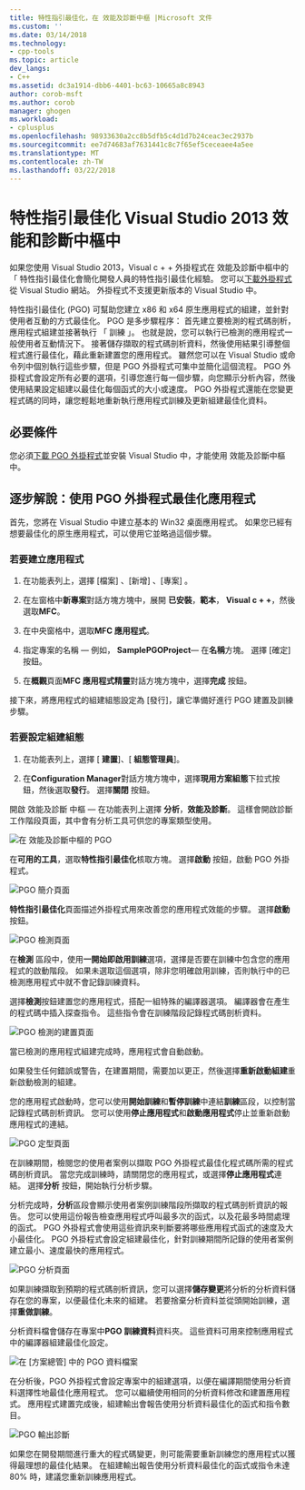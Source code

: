 ```yaml
---
title: 特性指引最佳化，在 效能及診斷中樞 |Microsoft 文件
ms.custom: ''
ms.date: 03/14/2018
ms.technology:
- cpp-tools
ms.topic: article
dev_langs:
- C++
ms.assetid: dc3a1914-dbb6-4401-bc63-10665a8c8943
author: corob-msft
ms.author: corob
manager: ghogen
ms.workload:
- cplusplus
ms.openlocfilehash: 98933630a2cc8b5dfb5c4d1d7b24ceac3ec2937b
ms.sourcegitcommit: ee7d74683af7631441c8c7f65ef5ceceaee4a5ee
ms.translationtype: MT
ms.contentlocale: zh-TW
ms.lasthandoff: 03/22/2018
---
```

# <a name="profile-guided-optimization-in-the-visual-studio-2013-performance-and-diagnostics-hub"></a>特性指引最佳化 Visual Studio 2013 效能和診斷中樞中

如果您使用 Visual Studio 2013，Visual c + + 外掛程式在 效能及診斷中樞中的 「 特性指引最佳化會簡化開發人員的特性指引最佳化經驗。 您可以[下載外掛程式](http://go.microsoft.com/fwlink/p/?LinkId=327915)從 Visual Studio 網站。 外掛程式不支援更新版本的 Visual Studio 中。

特性指引最佳化 (PGO) 可幫助您建立 x86 和 x64 原生應用程式的組建，並針對使用者互動的方式最佳化。 PGO 是多步驟程序： 首先建立要檢測的程式碼剖析，應用程式組建並接著執行 「 訓練 」。 也就是說，您可以執行已檢測的應用程式一般使用者互動情況下。 接著儲存擷取的程式碼剖析資料，然後使用結果引導整個程式進行最佳化，藉此重新建置您的應用程式。 雖然您可以在 Visual Studio 或命令列中個別執行這些步驟，但是 PGO 外掛程式可集中並簡化這個流程。 PGO 外掛程式會設定所有必要的選項，引導您進行每一個步驟，向您顯示分析內容，然後使用結果設定組建以最佳化每個函式的大小或速度。 PGO 外掛程式還能在您變更程式碼的同時，讓您輕鬆地重新執行應用程式訓練及更新組建最佳化資料。

## <a name="prerequisites"></a>必要條件

您必須[下載 PGO 外掛程式](http://go.microsoft.com/fwlink/p/?LinkId=327915)並安裝 Visual Studio 中，才能使用 效能及診斷中樞中。

## <a name="walkthrough-using-the-pgo-plug-in-to-optimize-an-app"></a>逐步解說：使用 PGO 外掛程式最佳化應用程式

首先，您將在 Visual Studio 中建立基本的 Win32 桌面應用程式。 如果您已經有想要最佳化的原生應用程式，可以使用它並略過這個步驟。

### <a name="to-create-an-app"></a>若要建立應用程式

1. 在功能表列上，選擇 [檔案] 、[新增] 、[專案] 。

1. 在左窗格中**新專案**對話方塊方塊中，展開 **已安裝**，**範本**， **Visual c + +**，然後選取**MFC**。

1. 在中央窗格中，選取**MFC 應用程式**。

1. 指定專案的名稱 — 例如， **SamplePGOProject**— 在**名稱**方塊。 選擇 [確定]  按鈕。

1. 在**概觀**頁面**MFC 應用程式精靈**對話方塊方塊中，選擇**完成** 按鈕。

接下來，將應用程式的組建組態設定為 [發行]，讓它準備好進行 PGO 建置及訓練步驟。

### <a name="to-set-the-build-configuration"></a>若要設定組建組態

1. 在功能表列上，選擇 [ **建置**]、[ **組態管理員**]。

1. 在**Configuration Manager**對話方塊方塊中，選擇**現用方案組態**下拉式按鈕，然後選取**發行**。 選擇**關閉** 按鈕。

開啟 效能及診斷 中樞 — 在功能表列上選擇 **分析**，**效能及診斷**。 這樣會開啟診斷工作階段頁面，其中會有分析工具可供您的專案類型使用。

![在 效能及診斷中樞的 PGO](../../build/reference/media/pgofig0hub.png "PGOFig0Hub")

在**可用的工具**，選取**特性指引最佳化**核取方塊。 選擇**啟動** 按鈕，啟動 PGO 外掛程式。

![PGO 簡介頁面](../../build/reference/media/pgofig1start.png "PGOFig1Start")

**特性指引最佳化**頁面描述外掛程式用來改善您的應用程式效能的步驟。 選擇**啟動** 按鈕。

![PGO 檢測頁面](../../build/reference/media/pgofig2instrument.png "PGOFig2Instrument")

在**檢測** 區段中，使用**一開始即啟用訓練**選項，選擇是否要在訓練中包含您的應用程式的啟動階段。 如果未選取這個選項，除非您明確啟用訓練，否則執行中的已檢測應用程式中就不會記錄訓練資料。

選擇**檢測**按鈕建置您的應用程式，搭配一組特殊的編譯器選項。 編譯器會在產生的程式碼中插入探查指令。 這些指令會在訓練階段記錄程式碼剖析資料。

![PGO 檢測的建置頁面](../../build/reference/media/pgofig3build.PNG "PGOFig3Build")

當已檢測的應用程式組建完成時，應用程式會自動啟動。

如果發生任何錯誤或警告，在建置期間，需要加以更正，然後選擇**重新啟動組建**重新啟動檢測的組建。

您的應用程式啟動時，您可以使用**開始訓練**和**暫停訓練**中連結**訓練**區段，以控制當記錄程式碼剖析資訊。 您可以使用**停止應用程式**和**啟動應用程式**停止並重新啟動應用程式的連結。

![PGO 定型頁面](../../build/reference/media/pgofig4training.PNG "PGOFig4Training")

在訓練期間，檢閱您的使用者案例以擷取 PGO 外掛程式最佳化程式碼所需的程式碼剖析資訊。 當您完成訓練時，請關閉您的應用程式，或選擇**停止應用程式**連結。 選擇**分析** 按鈕，開始執行分析步驟。

分析完成時，**分析**區段會顯示使用者案例訓練階段所擷取的程式碼剖析資訊的報告。 您可以使用這份報告檢查應用程式呼叫最多次的函式，以及花最多時間處理的函式。 PGO 外掛程式會使用這些資訊來判斷要將哪些應用程式函式的速度及大小最佳化。 PGO 外掛程式會設定組建最佳化，針對訓練期間所記錄的使用者案例建立最小、速度最快的應用程式。

![PGO 分析頁面](../../build/reference/media/pgofig5analyze.png "PGOFig5Analyze")

如果訓練擷取到預期的程式碼剖析資訊，您可以選擇**儲存變更**將分析的分析資料儲存在您的專案，以便最佳化未來的組建。 若要捨棄分析資料並從頭開始訓練，選擇**重做訓練**。

分析資料檔會儲存在專案中**PGO 訓練資料**資料夾。 這些資料可用來控制應用程式中的編譯器組建最佳化設定。

![在 [方案總管] 中的 PGO 資料檔案](../../build/reference/media/pgofig6data.png "PGOFig6Data")

在分析後，PGO 外掛程式會設定專案中的組建選項，以便在編譯期間使用分析資料選擇性地最佳化應用程式。 您可以繼續使用相同的分析資料修改和建置應用程式。 應用程式建置完成後，組建輸出會報告使用分析資料最佳化的函式和指令數目。

![PGO 輸出診斷](../../build/reference/media/pgofig7diagnostics.png "PGOFig7Diagnostics")

如果您在開發期間進行重大的程式碼變更，則可能需要重新訓練您的應用程式以獲得最理想的最佳化結果。 在組建輸出報告使用分析資料最佳化的函式或指令未達 80% 時，建議您重新訓練應用程式。